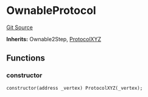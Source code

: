# OwnableProtocol
[Git Source](https://github.com/llama-community/vertex-v1/blob/8146b0e9a9ffa7cd971f2eedb0f6b4018cc535f8/src/mock/OwnableProtocol.sol)

**Inherits:**
Ownable2Step, [ProtocolXYZ](/src/mock/ProtocolXYZ.sol/contract.ProtocolXYZ.md)


## Functions
### constructor


```solidity
constructor(address _vertex) ProtocolXYZ(_vertex);
```

